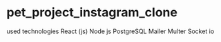 # pet_project_instagram_clone

used technologies
  React (js) 
  Node js
  PostgreSQL
  Mailer
  Multer
  Socket io
